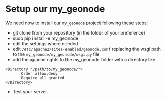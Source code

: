 # Setup our my_geonode

We need now to install our `my_geonode` project following these steps:

* git clone from your repository (in the folder of your preference)
* sudo pip install -e my_geonode
* edit the settings where needed
* edit `/etc/apache2/sites-enabled/geonode.conf` replacing the wsgi path to the `my_geonode/my_geonode/wsgi.py` file
* add the apache rights to the my_geonode folder with a directory like
```
<Directory "/path/to/my_geonode/">
       Order allow,deny
       Require all granted
</Directory>
```
* Test your server.
